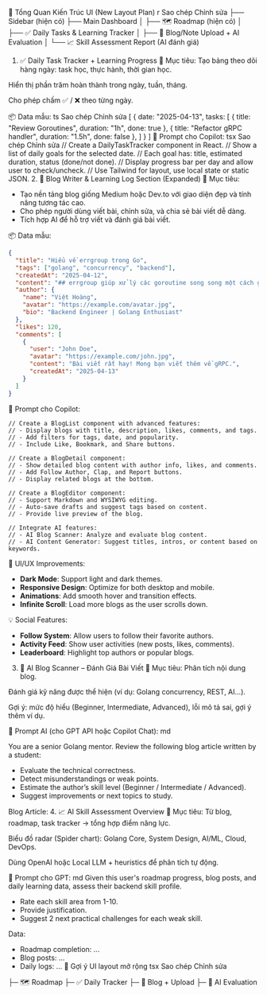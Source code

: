 🧱 Tổng Quan Kiến Trúc UI (New Layout Plan)
r
Sao chép
Chỉnh sửa
├── Sidebar (hiện có)
├── Main Dashboard
│   ├── 🗺️ Roadmap (hiện có)
│   ├── ✅ Daily Tasks & Learning Tracker
│   ├── 📝 Blog/Note Upload + AI Evaluation
│   └── 📈 Skill Assessment Report (AI đánh giá)


1. ✅ Daily Task Tracker + Learning Progress
🎯 Mục tiêu:
Tạo bảng theo dõi hàng ngày: task học, thực hành, thời gian học.

Hiển thị phần trăm hoàn thành trong ngày, tuần, tháng.

Cho phép chấm ✅ / ❌ theo từng ngày.

📦 Data mẫu:
ts
Sao chép
Chỉnh sửa
[
  {
    date: "2025-04-13",
    tasks: [
      { title: "Review Goroutines", duration: "1h", done: true },
      { title: "Refactor gRPC handler", duration: "1.5h", done: false },
    ]
  }
]
🧠 Prompt cho Copilot:
tsx
Sao chép
Chỉnh sửa
// Create a DailyTaskTracker component in React.
// Show a list of daily goals for the selected date.
// Each goal has: title, estimated duration, status (done/not done).
// Display progress bar per day and allow user to check/uncheck.
// Use Tailwind for layout, use local state or static JSON.
2. 📝 Blog Writer & Learning Log Section (Expanded)
🎯 Mục tiêu:
- Tạo nền tảng blog giống Medium hoặc Dev.to với giao diện đẹp và tính năng tương tác cao.
- Cho phép người dùng viết bài, chỉnh sửa, và chia sẻ bài viết dễ dàng.
- Tích hợp AI để hỗ trợ viết và đánh giá bài viết.

📦 Data mẫu:
```json
{
  "title": "Hiểu về errgroup trong Go",
  "tags": ["golang", "concurrency", "backend"],
  "createdAt": "2025-04-12",
  "content": "## errgroup giúp xử lý các goroutine song song một cách gọn gàng...",
  "author": {
    "name": "Việt Hoàng",
    "avatar": "https://example.com/avatar.jpg",
    "bio": "Backend Engineer | Golang Enthusiast"
  },
  "likes": 120,
  "comments": [
    {
      "user": "John Doe",
      "avatar": "https://example.com/john.jpg",
      "content": "Bài viết rất hay! Mong bạn viết thêm về gRPC.",
      "createdAt": "2025-04-13"
    }
  ]
}
```

🧠 Prompt cho Copilot:
```tsx
// Create a BlogList component with advanced features:
// - Display blogs with title, description, likes, comments, and tags.
// - Add filters for tags, date, and popularity.
// - Include Like, Bookmark, and Share buttons.

// Create a BlogDetail component:
// - Show detailed blog content with author info, likes, and comments.
// - Add Follow Author, Clap, and Report buttons.
// - Display related blogs at the bottom.

// Create a BlogEditor component:
// - Support Markdown and WYSIWYG editing.
// - Auto-save drafts and suggest tags based on content.
// - Provide live preview of the blog.

// Integrate AI features:
// - AI Blog Scanner: Analyze and evaluate blog content.
// - AI Content Generator: Suggest titles, intros, or content based on keywords.
```

🎨 UI/UX Improvements:
- **Dark Mode**: Support light and dark themes.
- **Responsive Design**: Optimize for both desktop and mobile.
- **Animations**: Add smooth hover and transition effects.
- **Infinite Scroll**: Load more blogs as the user scrolls down.

💡 Social Features:
- **Follow System**: Allow users to follow their favorite authors.
- **Activity Feed**: Show user activities (new posts, likes, comments).
- **Leaderboard**: Highlight top authors or popular blogs.
3. 🧠 AI Blog Scanner – Đánh Giá Bài Viết
🎯 Mục tiêu:
Phân tích nội dung blog.

Đánh giá kỹ năng được thể hiện (ví dụ: Golang concurrency, REST, AI...).

Gợi ý: mức độ hiểu (Beginner, Intermediate, Advanced), lỗi mô tả sai, gợi ý thêm ví dụ.

🧠 Prompt AI (cho GPT API hoặc Copilot Chat):
md

You are a senior Golang mentor. Review the following blog article written by a student:
- Evaluate the technical correctness.
- Detect misunderstandings or weak points.
- Estimate the author’s skill level (Beginner / Intermediate / Advanced).
- Suggest improvements or next topics to study.

Blog Article:
<CONTENT>
4. 📈 AI Skill Assessment Overview
🎯 Mục tiêu:
Từ blog, roadmap, task tracker → tổng hợp điểm năng lực.

Biểu đồ radar (Spider chart): Golang Core, System Design, AI/ML, Cloud, DevOps.

Dùng OpenAI hoặc Local LLM + heuristics để phân tích tự động.

🧠 Prompt cho GPT:
md
Given this user's roadmap progress, blog posts, and daily learning data, assess their backend skill profile.
- Rate each skill area from 1-10.
- Provide justification.
- Suggest 2 next practical challenges for each weak skill.

Data:
- Roadmap completion: ...
- Blog posts: ...
- Daily logs: ...
🧠 Gợi ý UI layout mở rộng
tsx
Sao chép
Chỉnh sửa
<Tabs>
  ├─ 🗺 Roadmap
  ├─ ✅ Daily Tracker
  ├─ 📝 Blog + Upload
  ├─ 🤖 AI Evaluation
</Tabs>
